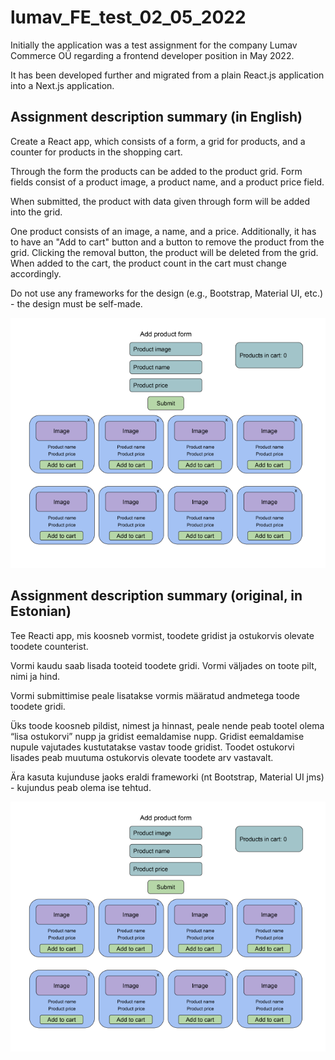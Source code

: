 # lumav_FE_test_02_05_2022

Initially the application was a test assignment for the company Lumav Commerce OÜ regarding a frontend developer position in May 2022.

It has been developed further and migrated from a plain React.js application into a Next.js application.

## Assignment description summary (in English)

Create a React app, which consists of a form, a grid for products, and a counter for products in the shopping cart. <br/>

Through the form the products can be added to the product grid. Form fields consist of a product image, a product name, and a product price field. <br/>

When submitted, the product with data given through form will be added into the grid. <br />

One product consists of an image, a name, and a price. Additionally, it has to have an "Add to cart" button and a button to remove the product from the grid.
Clicking the removal button, the product will be deleted from the grid. When added to the cart, the product count in the cart must change accordingly.<br/>

Do not use any frameworks for the design (e.g., Bootstrap, Material UI, etc.) - the design must be self-made.<br />

![assignment_snap](https://github.com/devKarin/lumav_FE_test_02_05_2022/blob/main/assignment_snap.png)

## Assignment description summary (original, in Estonian)

Tee Reacti app, mis koosneb vormist, toodete gridist ja ostukorvis olevate toodete counterist. <br/>

Vormi kaudu saab lisada tooteid toodete gridi. Vormi väljades on toote pilt, nimi ja hind. <br/>

Vormi submittimise peale lisatakse vormis määratud andmetega toode toodete gridi. <br/>

Üks toode koosneb pildist, nimest ja hinnast, peale nende peab tootel olema “lisa ostukorvi” nupp ja gridist eemaldamise nupp.
Gridist eemaldamise nupule vajutades kustutatakse vastav toode gridist. Toodet ostukorvi lisades peab muutuma ostukorvis olevate toodete arv vastavalt. <br/>

Ära kasuta kujunduse jaoks eraldi frameworki (nt Bootstrap, Material UI jms) - kujundus peab olema ise tehtud.

![assignment_snap](https://github.com/devKarin/lumav_FE_test_02_05_2022/blob/main/assignment_snap.png)
